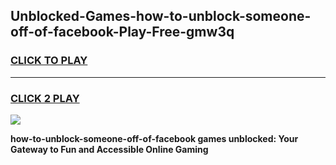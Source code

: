 
## Unblocked-Games-how-to-unblock-someone-off-of-facebook-Play-Free-gmw3q
<h3>
<a href="https://premium76.site?title=how-to-unblock-someone-off-of-facebook&ref=21A">CLICK TO PLAY</a></h3>
<hr>

<h3>
<a href="https://premium76.site?title=how-to-unblock-someone-off-of-facebook&ref=21A">CLICK 2 PLAY</a>
  
</h3>

<a href="https://premium76.site?title=how-to-unblock-someone-off-of-facebook&ref=21A"><img src="https://clearcache.store/games.png"></a>


**how-to-unblock-someone-off-of-facebook games unblocked: Your Gateway to Fun and Accessible Online Gaming**
